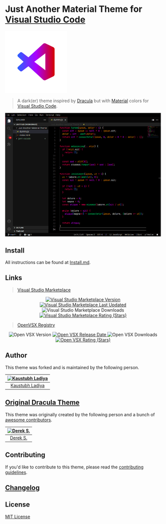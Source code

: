 # Just Another Material Theme for [Visual Studio Code](http://code.visualstudio.com)

![Logo](https://raw.githubusercontent.com/k4ustu3h/jamt-vscode/main/icon.png)

> A dark(er) theme inspired by [Dracula](https://draculatheme.com) but with [Material](https://material.io/design/color/the-color-system.html#tools-for-picking-colors) colors for [Visual Studio Code](http://code.visualstudio.com).

![Screenshot](https://raw.githubusercontent.com/k4ustu3h/jamt-vscode/main/screenshot.png)

## Install

All instructions can be found at [Install.md](https://github.com/k4ustu3h/jamt-vscode/blob/main/INSTALL.md).

## Links

> [Visual Studio Marketplace](https://marketplace.visualstudio.com/items?itemName=k4ustu3h.theme-jamt)

<div align="center">
    <a
        href="https://marketplace.visualstudio.com/items?itemName=k4ustu3h.theme-jamt&ssr=false#version-history"
    >
        <img
            alt="Visual Studio Marketplace Version"
            src="https://img.shields.io/visual-studio-marketplace/v/k4ustu3h.theme-jamt?style=for-the-badge"
        />
    </a>
    <a
        href="https://marketplace.visualstudio.com/items/k4ustu3h.theme-jamt/changelog"
    >
        <img
            alt="Visual Studio Marketplace Last Updated"
            src="https://img.shields.io/visual-studio-marketplace/last-updated/k4ustu3h.theme-jamt?style=for-the-badge"
        />
    </a>
    <img
        alt="Visual Studio Marketplace Downloads"
        src="https://img.shields.io/visual-studio-marketplace/d/k4ustu3h.theme-jamt?style=for-the-badge"
    />
    <a
        href="https://marketplace.visualstudio.com/items?itemName=k4ustu3h.theme-jamt&ssr=false#review-details"
    >
        <img
            alt="Visual Studio Marketplace Rating (Stars)"
            src="https://img.shields.io/visual-studio-marketplace/stars/k4ustu3h.theme-jamt?style=for-the-badge"
        />
    </a>
</div>

> [OpenVSX Registry](https://open-vsx.org/extension/k4ustu3h/theme-jamt)

<div align="center">
    <img
        alt="Open VSX Version"
        src="https://img.shields.io/open-vsx/v/k4ustu3h/theme-jamt?style=for-the-badge"
    />
    <a href="https://open-vsx.org/extension/k4ustu3h/theme-jamt/changes">
        <img
            alt="Open VSX Release Date"
            src="https://img.shields.io/open-vsx/release-date/k4ustu3h/theme-jamt?style=for-the-badge"
        />
    </a>
    <img
        alt="Open VSX Downloads"
        src="https://img.shields.io/open-vsx/dt/k4ustu3h/theme-jamt?style=for-the-badge"
    />
    <a href="https://open-vsx.org/extension/k4ustu3h/theme-jamt/reviews">
        <img
            alt="Open VSX Rating (Stars)"
            src="https://img.shields.io/open-vsx/stars/k4ustu3h/theme-jamt?style=for-the-badge"
        />
    </a>
</div>

## Author

This theme was forked and is maintained by the following person.

| [![Kaustubh Ladiya](https://avatars.githubusercontent.com/u/49553711?v=4&s=96)](https://github.com/k4ustu3h) |
| :----------------------------------------------------------------------------------------------------------: |
|                                [Kaustubh Ladiya](https://github.com/k4ustu3h)                                |

## [Original Dracula Theme](https://github.com/dracula/visual-studio-code)

This theme was originally created by the following person and a bunch of [awesome contributors](https://github.com/dracula/visual-studio-code/graphs/contributors).

| [![Derek S.](https://avatars3.githubusercontent.com/u/5240018?v=3&s=72)](https://github.com/dsifford) |
| :---------------------------------------------------------------------------------------------------: |
|                                [Derek S.](https://github.com/dsifford)                                |

## Contributing

If you'd like to contribute to this theme, please read the [contributing guidelines](./.github/CONTRIBUTING.md).

## [Changelog](./CHANGELOG.md)

## License

[MIT License](./LICENSE)
